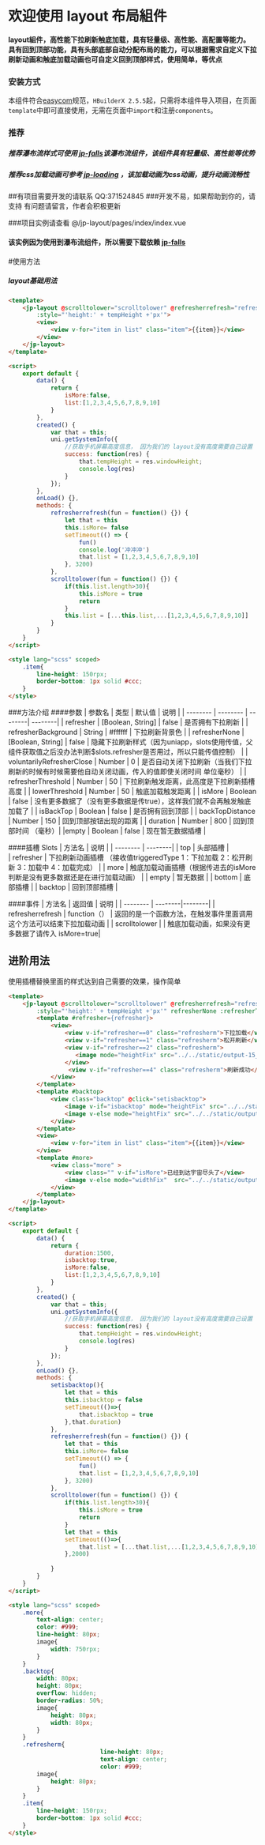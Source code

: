  # 欢迎使用 layout 布局組件
**layout組件，高性能下拉刷新触底加载，具有轻量级、高性能、高配置等能力。
具有回到顶部功能，具有头部底部自动分配布局的能力，可以根据需求自定义下拉刷新动画和触底加载动画也可自定义回到顶部样式，使用简单，等优点**

### 安装方式
本组件符合[easycom](https://uniapp.dcloud.io/collocation/pages?id=easycom)规范，`HBuilderX 2.5.5`起，只需将本组件导入项目，在页面`template`中即可直接使用，无需在页面中`import`和注册`components`。

### 推荐
##### 推荐瀑布流样式可使用 [jp-falls](https://ext.dcloud.net.cn/plugin?id=12916)该瀑布流组件，该组件具有轻量级、高性能等优势
##### 推荐css加载动画可参考 [jp-loading](https://ext.dcloud.net.cn/plugin?id=12993) ，该加载动画为css动画，提升动画流畅性

##有项目需要开发的请联系 QQ:371524845
###开发不易，如果帮助到你的，请支持 有问题请留言，作者会积极更新

###项目实例请查看 @/jp-layout/pages/index/index.vue
#### 该实例因为使用到瀑布流组件，所以需要下载依赖  [jp-falls](https://ext.dcloud.net.cn/plugin?id=12916)

#使用方法
##### layout基础用法
```html
<template>
	<jp-layout @scrolltolower="scrolltolower" @refresherrefresh="refresherrefresh" :isMore="isMore" refresher isBackTop
		:style="'height:' + tempHeight +'px'">
		<view>
			<view v-for="item in list" class="item">{{item}}</view>
	    </view>
	</jp-layout>
</template>

<script>
	export default {
		data() {
			return {
				isMore:false,
				list:[1,2,3,4,5,6,7,8,9,10]
			}
		},
		created() {
			var that = this;
			uni.getSystemInfo({
				//获取手机屏幕高度信息， 因为我们的 layout没有高度需要自己设置        
				success: function(res) {
					that.tempHeight = res.windowHeight;
					console.log(res)
				}
			});
		},
		onLoad() {},
		methods: {
			refresherrefresh(fun = function() {}) {
				let that = this
				this.isMore= false
				setTimeout(() => {
					fun()
					console.log('冲冲冲')
					that.list = [1,2,3,4,5,6,7,8,9,10]
				}, 3200)
			},
			scrolltolower(fun = function() {}) {
				if(this.list.length>30){
					this.isMore = true
					return
				}
				this.list = [...this.list,...[1,2,3,4,5,6,7,8,9,10]]
			}
		}
	}
</script>

<style lang="scss" scoped>
	.item{
		line-height: 150rpx;
		border-bottom: 1px solid #ccc;
	}
</style>
```

###方法介绍 
####参数
| 参数名        | 类型   |  默认值  | 说明  |
| --------   |  -------- |  --------| --------|
|   refresher   |  [Boolean, String]  |   false    |  是否拥有下拉刷新     |
|   refresherBackground   | String  |   #ffffff    |  下拉刷新背景色 |
|   refresherNone   |  [Boolean, String]  |   false    |  隐藏下拉刷新样式（因为uniapp，slots使用传值，父组件获取值之后没办法判断$slots.refresher是否用过，所以只能传值控制）     |
| voluntarilyRefresherClose        |   Number   |  0   |  是否自动关闭下拉刷新（当我们下拉刷新的时候有时候需要他自动关闭动画，传入的值即使关闭时间 单位毫秒）        |
| refresherThreshold        |    Number    |  50 |  下拉刷新触发距离，此高度是下拉刷新插槽高度 |
| lowerThreshold        |    Number    |  50 |  触底加载触发距离 |
| isMore        |  Boolean     |  false  |  没有更多数据了（没有更多数据是传true），这样我们就不会再触发触底加载了 |
| isBackTop        |    Boolean    |  false |  是否拥有回到顶部 |
| backTopDistance        |    Number    |  150 |  回到顶部按钮出现的距离 |
| duration        |    Number    |  800 |  回到顶部时间 （毫秒）|
|empty |   Boolean    |  false |  现在暂无数据插槽 |   


####插槽 Slots
| 方法名        |   说明  |
| --------   |  --------|
|  top    | 头部插槽  |  
|   refresher    |  下拉刷新动画插槽 （接收值triggeredType  1：下拉加载  2：松开刷新 3：加载中  4：加载完成）  | 
|   more    |  触底加载动画插槽（根据传进去的isMore判断是没有更多数据还是在进行加载动画）   | 
|   empty    |  暂无数据   | 
|   bottom    |  底部插槽   | 
|   backtop    |  回到顶部插槽   | 

####事件
| 方法名        |   返回值 | 说明  |
| --------   |  --------|--------|
|  refresherrefresh  | function（）   |  返回的是一个函数方法，在触发事件里面调用这个方法可以结束下拉加载动画   | 
|  scrolltolower  |     |  触底加载动画，如果没有更多数据了请传入 isMore=true| 

## 进阶用法
使用插槽替换里面的样式达到自己需要的效果，操作简单
```html
<template>
	<jp-layout @scrolltolower="scrolltolower" @refresherrefresh="refresherrefresh" :isMore="isMore" refresher isBackTop
		:style="'height:' + tempHeight +'px'" refresherNone :refresherThreshold="80" :duration="duration">
		<template #refresher={refresher}>
			<view>
				<view v-if="refresher==0" class="refresherm">下拉加载</view>
				<view v-if="refresher==1" class="refresherm">松开刷新</view>
				<view v-if="refresher==2" class="refresherm">
				   <image mode="heightFix" src="../../static/output-15_34_53.gif"></image>
				</view>
				 <view v-if="refresher==4" class="refresherm">刷新成功</view>
			</view>
		</template>
		<template #backtop>
			<view class="backtop" @click="setisbacktop">
				<image v-if="isbacktop" mode="heightFix" src="../../static/jintai.png"></image>
				<image v-else mode="heightFix" src="../../static/output-15_48_3.gif"></image>
			</view>
		</template>
		<view>
			<view v-for="item in list" class="item">{{item}}</view>
	    </view>
		<template #more>
			<view class="more" >
				<view class="" v-if="isMore">已经到达宇宙尽头了</view>
				<image v-else mode="widthFix"  src="../../static/output-15_47_23.gif"></image>
			</view>
		</template>
	</jp-layout>
</template>

<script>
	export default {
		data() {
			return {
				duration:1500,
				isbacktop:true,
				isMore:false,
				list:[1,2,3,4,5,6,7,8,9,10]
			}
		},
		created() {
			var that = this;
			uni.getSystemInfo({
				//获取手机屏幕高度信息， 因为我们的 layout没有高度需要自己设置        
				success: function(res) {
					that.tempHeight = res.windowHeight;
					console.log(res)
				}
			});
		},
		onLoad() {},
		methods: {
			setisbacktop(){
				let that = this
				this.isbacktop = false
				setTimeout(()=>{
					that.isbacktop = true
				},that.duration)
			},
			refresherrefresh(fun = function() {}) {
				let that = this
				this.isMore= false
				setTimeout(() => {
					fun()
					that.list = [1,2,3,4,5,6,7,8,9,10]
				}, 3200)
			},
			scrolltolower(fun = function() {}) {
				if(this.list.length>30){
					this.isMore = true
					return
				}
				let that = this
				setTimeout(()=>{
					that.list = [...that.list,...[1,2,3,4,5,6,7,8,9,10]]
				},2000)
				
			}
		}
	}
</script>

<style lang="scss" scoped>
	.more{
		text-align: center;
		color: #999;
		line-height: 80px;
		image{
			width: 750rpx;
		}
	}
	.backtop{
		width: 80px;
		height: 80px;
		overflow: hidden;
		border-radius: 50%;
		image{
			height: 80px;
			width: 80px;
		}
	}
	.refresherm{
						  line-height: 80px;
						  text-align: center;
						  color: #999;
		image{
			height: 80px;
		}
	}
	.item{
		line-height: 150rpx;
		border-bottom: 1px solid #ccc;
	}
</style>
```

